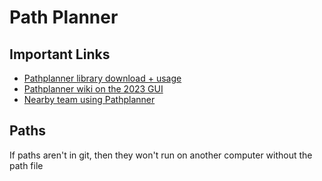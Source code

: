 
# Path Planner
## Important Links
* [Pathplanner library download + usage](https://github.com/mjansen4857/pathplanner/wiki/PathPlannerLib:-Installing)
* [Pathplanner wiki on the 2023 GUI](https://github.com/mjansen4857/pathplanner/wiki/Editor-Mod)
* [Nearby team using Pathplanner](https://github.com/DigitalDislocators/SwervyBoi2023/tree/master/src/main/java/frc/robot)

## Paths
If paths aren't in git, then they won't run on another computer without the path file